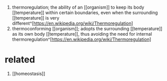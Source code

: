 1. thermoregulation; the ability of an [[organism]] to keep its body [[temperature]] within certain boundaries, even when the surrounding [[temperature]] is very different^[https://en.wikipedia.org/wiki/Thermoregulation]
2. thermoconforming [[organism]]; adopts the surrounding [[temperature]] as its own body [[temperature]], thus avoiding the need for internal thermoregulation^[https://en.wikipedia.org/wiki/Thermoregulation]

# related
1. [[homeostasis]]